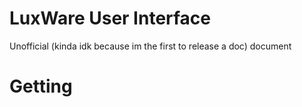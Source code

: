 # LuxWare User Interface
Unofficial (kinda idk because im the first to release a doc) document

# Getting
